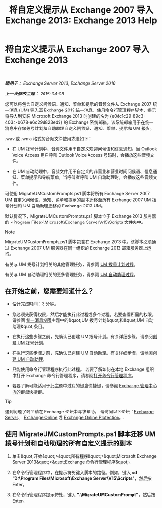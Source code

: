 ﻿---
title: '将自定义提示从 Exchange 2007 导入 Exchange 2013: Exchange 2013 Help'
TOCTitle: 将自定义提示从 Exchange 2007 导入 Exchange 2013
ms:assetid: 70c0b0bc-c0de-4e3c-8144-1fe59f86ebf4
ms:mtpsurl: https://technet.microsoft.com/zh-cn/library/Gg309147(v=EXCHG.150)
ms:contentKeyID: 54652278
ms.date: 05/21/2018
mtps_version: v=EXCHG.150
ms.translationtype: MT
---

# 将自定义提示从 Exchange 2007 导入 Exchange 2013

 

_**适用于：** Exchange Server 2013, Exchange Server 2016_

_**上一次修改主题：** 2015-04-08_

您可以将包含自定义问候语、通知、菜单和提示的音频文件从 Exchange 2007 统一消息 (UM) 导入至 Exchange 2013 统一消息。使用命令行管理程序脚本，提示将导入到安装 Microsoft Exchange 2013 时创建的名为 {e0dc1c29-89c3-4034-b678-e6c29d823ed9} 的 Exchange 系统邮箱。该系统邮箱用于在统一消息中存储拨号计划和自动助理自定义问候语、通知、菜单、提示和 UM 报告。

.wav 或 .wma 格式的音频文件使用方法如下：

  - 在 UM 拨号计划中，音频文件用于自定义欢迎问候语和信息通知。当 Outlook Voice Access 用户呼叫 Outlook Voice Access 号码时，会播放这些音频文件。

  - 在 UM 自动助理中，音频文件用于自定义的非营业和营业时间问候语、信息通知、菜单提示和导航菜单。当呼叫者呼叫 UM 自动助理时，会播放这些音频文件。

可使用 MigrateUMCustomPrompts.ps1 脚本将所有 Exchange Server 2007 UM 自定义问候语、通知、菜单和提示的副本迁移至所有 Exchange 2007 UM 拨号计划和 UM 自动助理迁移的 Exchange 2013 UM。

默认情况下，MigrateUMCustomPrompts.ps1 脚本位于 Exchange 2013 服务器的 \<Program Files\>\\Microsoft\\Exchange Server\\V15\\Scripts 文件夹中。

> [!NOTE]
> MigrateUMCustomPrompts.ps1 脚本包含在 Exchange 2013 中。该脚本必须通过 Exchange 2007 UM 服务器在同一组织的 Exchange 2013 邮箱服务器上运行。


有关与 UM 拨号计划相关的其他管理任务，请参阅 [UM 拨号计划过程](um-dial-plan-procedures-exchange-2013-help.md)。

有关与 UM 自动助理相关的更多管理任务，请参阅 [UM 自动助理过程](um-auto-attendant-procedures-exchange-2013-help.md)。

## 在开始之前，您需要知道什么？

  - 估计完成时间：3 分钟。

  - 您必须先获得权限，然后才能执行此过程或多个过程。若要查看所需的权限，请参阅 [统一消息权限](unified-messaging-permissions-exchange-2013-help.md)主题中的\&quot;UM 拨号计划\&quot;和\&quot;UM 自动助理\&quot;条目。

  - 在执行这些步骤之前，先确认已创建 UM 拨号计划。有关详细步骤，请参阅[创建 UM 拨号计划](create-a-um-dial-plan-exchange-2013-help.md)。

  - 在执行这些步骤之前，先确认已创建 UM 自动助理。有关详细步骤，请参阅[创建 UM 自动助理](create-a-um-auto-attendant-exchange-2013-help.md)。

  - 只能使用命令行管理程序执行此过程。 若要了解如何在本地 Exchange 组织中打开 Exchange 命令行管理程序，请参阅[打开命令行管理程序](https://technet.microsoft.com/zh-cn/library/dd638134\(v=exchg.150\))。

  - 若要了解可能适用于此主题中过程的键盘快捷键，请参阅 [Exchange 管理中心内的键盘快捷键](keyboard-shortcuts-in-the-exchange-admin-center-exchange-online-protection-help.md)。

> [!tip]
> 遇到问题了吗？请在 Exchange 论坛中寻求帮助。 请访问以下论坛：<a href="https://go.microsoft.com/fwlink/p/?linkid=60612">Exchange Server</a>、 <a href="https://go.microsoft.com/fwlink/p/?linkid=267542">Exchange Online</a> 或 <a href="https://go.microsoft.com/fwlink/p/?linkid=285351">Exchange Online Protection</a>。.


## 使用 MigrateUMCustomPrompts.ps1 脚本迁移 UM 拨号计划和自动助理的所有自定义提示的副本

1.  单击\&quot;开始\&quot;\>\&quot;所有程序\&quot;\>\&quot;Microsoft Exchange Server 2013\&quot;\>\&quot;Exchange 命令行管理程序\&quot;。

2.  在命令行管理程序中，在提示符处键入脚本的路径。例如，键入 **cd "D:\\Program Files\\Microsoft\\Exchange Server\\V15\\Scripts"**，然后按 Enter。

3.  在命令行管理程序提示符处，键入 **".\\MigrateUMCustomPrompt"**，然后按 Enter。

